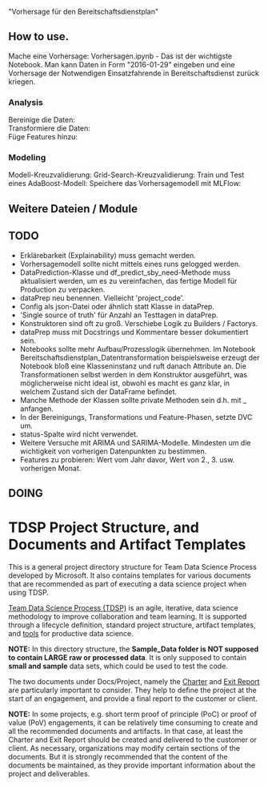 "Vorhersage für den Bereitschaftsdienstplan" 

## How to use.
Mache eine Vorhersage: Vorhersagen.ipynb - Das ist der wichtigste Notebook. Man kann Daten in Form "2016-01-29" eingeben und eine Vorhersage der Notwendigen Einsatzfahrende in Bereitschaftsdienst zurück kriegen.

### Analysis
Bereinige die Daten:  
Transformiere die Daten:  
Füge Features hinzu:  

### Modeling
Modell-Kreuzvalidierung:
Grid-Search-Kreuzvalidierung:
Train und Test eines AdaBoost-Modell:
Speichere das Vorhersagemodell mit MLFlow:


## Weitere Dateien / Module


## TODO
- Erklärebarkeit (Explainability) muss gemacht werden.
- Vorhersagemodell sollte nicht mittels eines runs gelogged werden.
- DataPrediction-Klasse und df_predict_sby_need-Methode muss aktualisiert werden, um es zu vereinfachen, das fertige Modell für Production zu verpacken.
- dataPrep neu benennen. Vielleicht 'project_code'.
- Config als json-Datei oder ähnlich statt Klasse in dataPrep.
- 'Single source of truth' für Anzahl an Testtagen in dataPrep.
- Konstruktoren sind oft zu groß. Verschiebe Logik zu Builders / Factorys.
- dataPrep muss mit Docstrings und Kommentare besser dokumentiert sein.
- Notebooks sollte mehr Aufbau/Prozesslogik übernehmen. Im Notebook Bereitschaftsdienstplan_Datentransformation beispielsweise erzeugt der Notebook bloß eine Klasseninstanz und ruft danach Attribute an. Die Transformationen selbst werden in dem Konstruktor ausgeführt, was möglicherweise nicht ideal ist, obwohl es macht es ganz klar, in welchem Zustand sich der DataFrame befindet.
- Manche Methode der Klassen sollte private Methoden sein d.h. mit _ anfangen.
- In der Bereinigungs, Transformations und Feature-Phasen, setzte DVC um.
- status-Spalte wird nicht verwendet.
- Weitere Versuche mit ARIMA und SARIMA-Modelle. Mindesten um die wichtigkeit von vorherigen Datenpunkten zu bestimmen.
- Features zu probieren: Wert vom Jahr davor, Wert von 2., 3. usw. vorherigen Monat.

## DOING


# TDSP Project Structure, and Documents and Artifact Templates

This is a general project directory structure for Team Data Science Process developed by Microsoft. It also contains templates for various documents that are recommended as part of executing a data science project when using TDSP. 

[Team Data Science Process (TDSP)](https://docs.microsoft.com/en-us/azure/machine-learning/team-data-science-process/overview) is an agile, iterative, data science methodology to improve collaboration and team learning. It is supported through a lifecycle definition, standard project structure, artifact templates, and [tools](https://github.com/Azure/Azure-TDSP-Utilities) for productive data science. 


**NOTE:** In this directory structure, the **Sample_Data folder is NOT supposed to contain LARGE raw or processed data**. It is only supposed to contain **small and sample** data sets, which could be used to test the code.

The two documents under Docs/Project, namely the [Charter](./Docs/Project/Charter.md) and [Exit Report](./Docs/Project/Exit%20Report.md) are particularly important to consider. They help to define the project at the start of an engagement, and provide a final report to the customer or client.

**NOTE:** In some projects, e.g. short term proof of principle (PoC) or proof of value (PoV) engagements, it can be relatively time consuming to create and all the recommended documents and artifacts. In that case, at least the Charter and Exit Report should be created and delivered to the customer or client. As necessary, organizations may modify certain sections of the documents. But it is strongly recommended that the content of the documents be maintained, as they provide important information about the project and deliverables.

